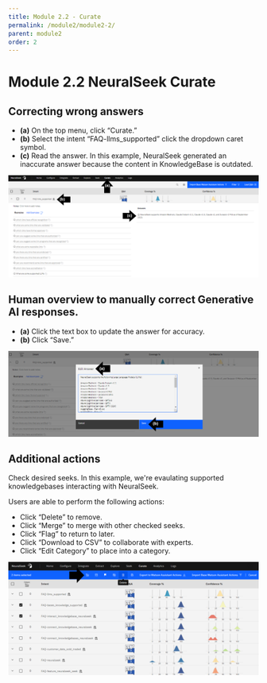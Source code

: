 ```yaml
---
title: Module 2.2 - Curate
permalink: /module2/module2-2/
parent: module2
order: 2
---
```


# Module 2.2 NeuralSeek Curate

## Correcting wrong answers

- **(a)** On the top menu, click “Curate.” 
- **(b)** Select the intent “FAQ-llms_supported” click the dropdown caret symbol. 
- **(c)** Read the answer. In this example, NeuralSeek generated an inaccurate answer because the content in KnowledgeBase is outdated.

![image2.2.1](images/image2.2.1.png)

## Human overview to manually correct Generative AI responses. 

- **(a)** Click the text box to update the answer for accuracy. 
- **(b)** Click “Save.”

![image2.2.2](images/image2.2.2.png)

## Additional actions

Check desired seeks. In this example, we're evaulating supported knowledgebases interacting with NeuralSeek. 

Users are able to perform the following actions:
- Click “Delete” to remove.
- Click “Merge” to merge with other checked seeks.
- Click “Flag” to return to later.
- Click “Download to CSV” to collaborate with experts.
- Click “Edit Category” to place into a category.

![image2.2.3](images/image2.2.3.png)